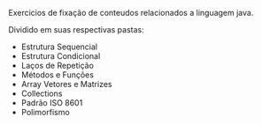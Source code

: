 Exercicios de fixação de conteudos relacionados a linguagem java.

Dividido em suas respectivas pastas:

- Estrutura Sequencial
- Estrutura Condicional
- Laços de Repetição
- Métodos e Funções
- Array Vetores e Matrizes
- Collections
- Padrão ISO 8601
- Polimorfismo
